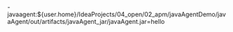 -javaagent:${user.home}/IdeaProjects/04_open/02_apm/javaAgentDemo/javaAgent/out/artifacts/javaAgent_jar/javaAgent.jar=hello

